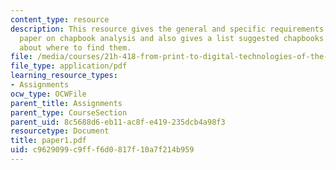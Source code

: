 ```yaml
---
content_type: resource
description: This resource gives the general and specific requirements for the final
  paper on chapbook analysis and also gives a list suggested chapbooks and information
  about where to find them.
file: /media/courses/21h-418-from-print-to-digital-technologies-of-the-word-1450-present-fall-2005/c9629099c9fff6d0817f10a7f214b959_paper1.pdf
file_type: application/pdf
learning_resource_types:
- Assignments
ocw_type: OCWFile
parent_title: Assignments
parent_type: CourseSection
parent_uid: 8c5688d6-eb11-ac8f-e419-235dcb4a98f3
resourcetype: Document
title: paper1.pdf
uid: c9629099-c9ff-f6d0-817f-10a7f214b959
---
```

